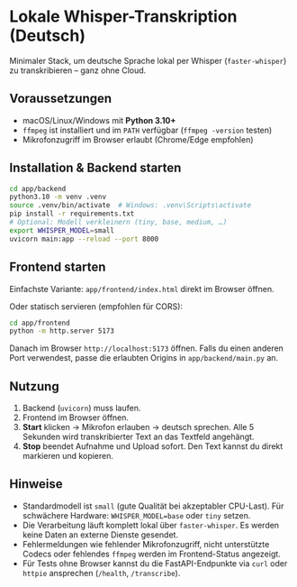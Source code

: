# Lokale Whisper-Transkription (Deutsch)

Minimaler Stack, um deutsche Sprache lokal per Whisper (`faster-whisper`) zu transkribieren – ganz ohne Cloud.

## Voraussetzungen

- macOS/Linux/Windows mit **Python 3.10+**
- `ffmpeg` ist installiert und im `PATH` verfügbar (`ffmpeg -version` testen)
- Mikrofonzugriff im Browser erlaubt (Chrome/Edge empfohlen)

## Installation & Backend starten

```bash
cd app/backend
python3.10 -m venv .venv
source .venv/bin/activate  # Windows: .venv\Scripts\activate
pip install -r requirements.txt
# Optional: Modell verkleinern (tiny, base, medium, …)
export WHISPER_MODEL=small
uvicorn main:app --reload --port 8000
```

## Frontend starten

Einfachste Variante: `app/frontend/index.html` direkt im Browser öffnen.

Oder statisch servieren (empfohlen für CORS):

```bash
cd app/frontend
python -m http.server 5173
```

Danach im Browser `http://localhost:5173` öffnen. Falls du einen anderen Port verwendest, passe die erlaubten Origins in `app/backend/main.py` an.

## Nutzung

1. Backend (`uvicorn`) muss laufen.
2. Frontend im Browser öffnen.
3. **Start** klicken → Mikrofon erlauben → deutsch sprechen. Alle 5 Sekunden wird transkribierter Text an das Textfeld angehängt.
4. **Stop** beendet Aufnahme und Upload sofort. Den Text kannst du direkt markieren und kopieren.

## Hinweise

- Standardmodell ist `small` (gute Qualität bei akzeptabler CPU-Last). Für schwächere Hardware: `WHISPER_MODEL=base` oder `tiny` setzen.
- Die Verarbeitung läuft komplett lokal über `faster-whisper`. Es werden keine Daten an externe Dienste gesendet.
- Fehlermeldungen wie fehlender Mikrofonzugriff, nicht unterstützte Codecs oder fehlendes `ffmpeg` werden im Frontend-Status angezeigt.
- Für Tests ohne Browser kannst du die FastAPI-Endpunkte via `curl` oder `httpie` ansprechen (`/health`, `/transcribe`).
